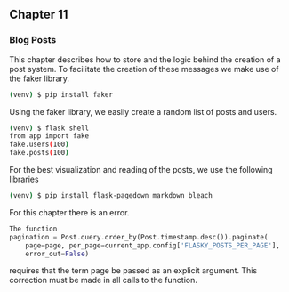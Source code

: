 ## Chapter 11
### Blog Posts

This chapter describes how to store and the logic behind the creation of a post system. To facilitate the creation of these messages we make use of the faker library.

```bash
(venv) $ pip install faker
```

Using the faker library, we easily create a random list of posts and users.

```bash
(venv) $ flask shell
from app import fake
fake.users(100)
fake.posts(100)
```

For the best visualization and reading of the posts, we use the following libraries

```bash
(venv) $ pip install flask-pagedown markdown bleach
```
For this chapter there is an error.
```python
The function 
pagination = Post.query.order_by(Post.timestamp.desc()).paginate(
    page=page, per_page=current_app.config['FLASKY_POSTS_PER_PAGE'],
    error_out=False)
```
requires that the term page be passed as an explicit argument.
This correction must be made in all calls to the function.
